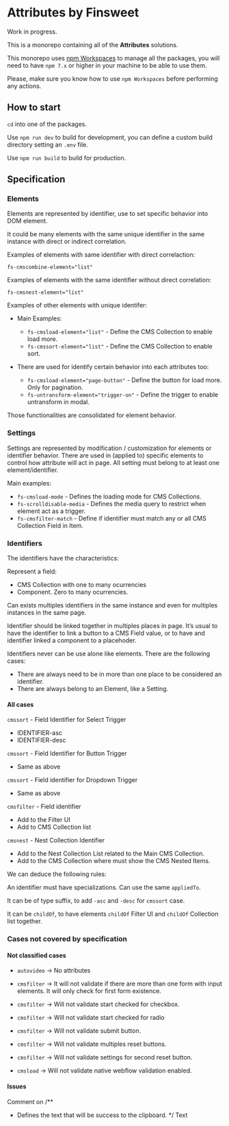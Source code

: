 # Attributes by Finsweet

Work in progress.

This is a monorepo containing all of the **Attributes** solutions.

This monorepo uses [npm Workspaces](https://docs.npmjs.com/cli/v7/using-npm/workspaces) to manage all the packages, you will need to have `npm 7.x` or higher in your machine to be able to use them.

Please, make sure you know how to use `npm Workspaces` before performing any actions.

## How to start

`cd` into one of the packages.

Use `npm run dev` to build for development, you can define a custom build directory setting an `.env` file.

Use `npm run build` to build for production.

## Specification

### Elements

Elements are represented by identifier, use to set specific behavior into DOM element.

It could be many elements with the same unique identifier in the same instance with direct or indirect correlation.

Examples of elements with same identifier with direct correlaction:

`fs-cmscombine-element="list"`

Examples of elements with the same identifier without direct correlation:

`fs-cmsnest-element="list"`

Examples of other elements with unique identifer:

- Main Examples:

  - `fs-cmsload-element="list"` - Define the CMS Collection to enable load more.
  - `fs-cmssort-element="list"` - Define the CMS Collection to enable sort.

- There are used for identify certain behavior into each attributes too:
  - `fs-cmsload-element="page-button"` - Define the button for load more. Only for pagination.
  - `fs-untransform-element="trigger-on"` - Define the trigger to enable untransform in modal.

Those functionalities are consolidated for element behavior.

### Settings

Settings are represented by modification / customization for elements or identifier behavior. There are used in (applied to) specific elements to control how attribute will act in page. All setting must belong to at least one element/identifier.

Main examples:

- `fs-cmsload-mode` - Defines the loading mode for CMS Collections.
- `fs-scrolldisable-media` - Defines the media query to restrict when element act as a trigger.
- `fs-cmsfilter-match` - Define if identifier must match any or all CMS Collection Field in Item.

### Identifiers

The identifiers have the characteristics:

Represent a field:

- CMS Collection with one to many ocurrencies
- Component. Zero to many ocurrencies.

Can exists multiples identifiers in the same instance and even for multiples instances in the same page.

Identifier should be linked together in multiples places in page. It’s usual to have the identifier to link a button to a CMS Field value, or to have and identifier linked a component to a placehoder.

Identifiers never can be use alone like elements. There are the following cases:

- There are always need to be in more than one place to be considered an identifier.
- There are always belong to an Element, like a Setting.

#### All cases

`cmssort` - Field Identifier for Select Trigger

- IDENTIFIER-asc
- IDENTIFIER-desc

`cmssort` - Field Identifier for Button Trigger

- Same as above

`cmssort` - Field identifier for Dropdown Trigger

- Same as above

`cmsfilter` - Field identifier

- Add to the Filter UI
- Add to CMS Collection list

`cmsnest` - Nest Collection Identifier

- Add to the Nest Collection List related to the Main CMS Collection.
- Add to the CMS Collection where must show the CMS Nested Items.

We can deduce the following rules:

An identifier must have specializations. Can use the same `appliedTo`.

It can be of type suffix, to add `-asc` and `-desc` for `cmssort` case.

It can be `childOf`, to have elements `childOf` Filter UI and `childOf` Collection list together.

### Cases not covered by specification

#### Not classified cases

- `autovideo` → No attributes

- `cmsfilter` → It will not validate if there are more than one form with input elements. It will only check for first form existence.

- `cmsfilter` → Will not validate start checked for checkbox.

- `cmsfilter` → Will not validate start checked for radio

- `cmsfilter` → Will not validate submit button.

- `cmsfilter` → Will not validate multiples reset buttons.

- `cmsfilter` → Will not validate settings for second reset button.

- `cmsload` → Will not validate native webflow validation enabled.

#### Issues

Comment on
/**
 * Defines the text that will be success to the clipboard.
 */
Text
